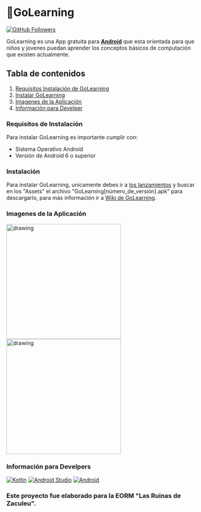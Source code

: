 # 📝GoLearning

[![GitHub Followers](https://img.shields.io/github/stars/Johan-Palacios/GoLearning?label=Repositorio%20público%20App%20&style=social)](https://github.com/Johan-Palacios/GoLearning)

GoLearning es una App gratuita para **[Android](https://www.android.com/intl/es_es/)** que esta orientada para que niños y jovenes puedan aprender los conceptos básicos de computación que existen actualmente.
## Tabla de contenidos
1. [Requisitos Instalación de GoLearning](#requisitos-de-instalación)
2. [Instalar GoLearning](#instalación)
3. [Imagenes de la Aplicación](#imagenes-de-la-aplicación)
4. [Información para Develper](#información-para-develpers)
### Requisitos de Instalación
Para instalar GoLearning es importante cumplir con:
  - Sistema Operativo Android
  - Versión de Android 6 o superior
  
### Instalación

Para instalar GoLearning, unicamente debes ir a [los lanzamientos](https://github.com/Johan-Palacios/GoLearning/releases "los lanzamientos") y buscar en los "Assets" el archivo "GoLearning[número_de_versión].apk" para descargarlo, para más información ir a [Wiki de GoLearning](https://github.com/Johan-Palacios/GoLearning/wiki "Wiki de GoLearning").

### Imagenes de la Aplicación

<img src="https://user-images.githubusercontent.com/77251405/158495559-8df60d97-c052-48e0-9712-1fb6137bda98.png" alt="drawing" width="300"/>
<img src="https://user-images.githubusercontent.com/77251405/158496636-b27ba9fe-741a-4b80-88b1-d9558279503a.png" alt="drawing" width="300"/>

### Información para Develpers

[![Kotlin](https://img.shields.io/badge/Kotlin-1.5-purple?longCache=true&style=popout-square)](https://kotlinlang.org)
[![Android Studio](https://img.shields.io/badge/Android_Studio-4.2-blue.svg?longCache=true&style=popout-square)](https://developer.android.com/studio)
[![Android](https://img.shields.io/badge/Android-6-green.svg?longCache=true&style=popout-square)](https://www.android.com)

###  Este proyecto fue elaborado para la EORM "Las Ruinas de Zaculeu".

